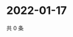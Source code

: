 # 2022-01-17

共 0 条

<!-- BEGIN WEIBO -->
<!-- 最后更新时间 Mon Jan 17 2022 04:16:14 GMT+0800 (China Standard Time) -->

<!-- END WEIBO -->
